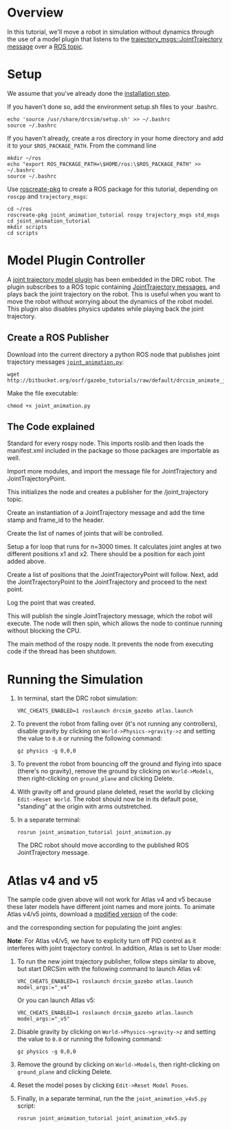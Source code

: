 # Overview

In this tutorial, we'll move a robot in simulation without dynamics through the use of a model plugin that listens to the [trajectory_msgs::JointTrajectory message](http://ros.org/wiki/trajectory_msgs) over a [ROS topic](http://www.ros.org/wiki/Topics).

# Setup

We assume that you've already done the [installation step](http://gazebosim.org/tutorials/?tut=drcsim_install&cat=drcsim).

If you haven't done so, add the environment setup.sh files to your .bashrc.

~~~
echo 'source /usr/share/drcsim/setup.sh' >> ~/.bashrc
source ~/.bashrc
~~~

If you haven't already, create a ros directory in your home directory and add it to your `$ROS_PACKAGE_PATH`. From the command line

~~~
mkdir ~/ros
echo "export ROS_PACKAGE_PATH=\$HOME/ros:\$ROS_PACKAGE_PATH" >> ~/.bashrc
source ~/.bashrc
~~~

Use [roscreate-pkg](http://ros.org/wiki/roscreate) to create a ROS package for this tutorial, depending on `roscpp` and `trajectory_msgs`:

~~~
cd ~/ros
roscreate-pkg joint_animation_tutorial rospy trajectory_msgs std_msgs
cd joint_animation_tutorial
mkdir scripts
cd scripts
~~~

# Model Plugin Controller

A [joint trajectory model plugin](https://bitbucket.org/osrf/drcsim/src/4dd60578a573/plugins/ros/gazebo_ros_joint_trajectory.h?at=default) has been embedded in the DRC robot. The plugin subscribes to a ROS topic containing [JointTrajectory messages](http://ros.org/wiki/trajectory_msgs), and plays back the joint trajectory on the robot. This is useful when you want to move the robot without worrying about the dynamics of the robot model. This plugin also disables physics updates while playing back the joint trajectory.

## Create a ROS Publisher

Download into the current directory a python ROS node that publishes joint trajectory messages [`joint_animation.py`](http://bitbucket.org/osrf/gazebo_tutorials/src/default/drcsim_animate_joints/files/joint_animation.py):

~~~
wget http://bitbucket.org/osrf/gazebo_tutorials/raw/default/drcsim_animate_joints/files/joint_animation.py
~~~

<include src='http://bitbucket.org/osrf/gazebo_tutorials/raw/default/drcsim_animate_joints/files/joint_animation.py' />

Make the file executable:

~~~
chmod +x joint_animation.py
~~~

## The Code explained

<include to='/tutorial.\)/' src='http://bitbucket.org/osrf/gazebo_tutorials/raw/default/drcsim_animate_joints/files/joint_animation.py' />

Standard for every rospy node. This imports roslib and then loads the manifest.xml included in the package so those packages are importable as well.

<include from='/import rospy/' to='/JointTrajectoryPoint/' src='http://bitbucket.org/osrf/gazebo_tutorials/raw/default/drcsim_animate_joints/files/joint_animation.py' />

Import more modules, and import the message file for JointTrajectory and JointTrajectoryPoint.

<include from='/def jointTrajectoryCommand/' to='/JointTrajectory\)/' src='http://bitbucket.org/osrf/gazebo_tutorials/raw/default/drcsim_animate_joints/files/joint_animation.py' />

This initializes the node and creates a publisher for the /joint_trajectory topic.

<include from='/    jt =/' to='/atlas::pelvis"/' src='http://bitbucket.org/osrf/gazebo_tutorials/raw/default/drcsim_animate_joints/files/joint_animation.py' />

Create an instantiation of a JointTrajectory message and add the time stamp and frame_id to the header.

<include from='/    jt\.joint/' to='/append\("atlas::r_arm_uwy"\)/' src='http://bitbucket.org/osrf/gazebo_tutorials/raw/default/drcsim_animate_joints/files/joint_animation.py' />

Create the list of names of joints that will be controlled.

<include from='/    n = 3000/' to='/1\*theta\)/' src='http://bitbucket.org/osrf/gazebo_tutorials/raw/default/drcsim_animate_joints/files/joint_animation.py' />

Setup a for loop that runs for n=3000 times. It calculates joint angles at two different positions x1 and x2. There should be a position for each joint added above.

<include from='/        p.positions.append\(x1\)/' to='/    jt.points.append\(p\)/' src='http://bitbucket.org/osrf/gazebo_tutorials/raw/default/drcsim_animate_joints/files/joint_animation.py' />

Create a list of positions that the JointTrajectoryPoint will follow.
Next, add the JointTrajectoryPoint to the JointTrajectory and proceed to the next point.

<include from='/        # set duration/' to='/n,x1,x2\)/' src='http://bitbucket.org/osrf/gazebo_tutorials/raw/default/drcsim_animate_joints/files/joint_animation.py' />

Log the point that was created.

<include from='/    pub.publish/' to='/spin\(\)/' src='http://bitbucket.org/osrf/gazebo_tutorials/raw/default/drcsim_animate_joints/files/joint_animation.py' />

This will publish the single JointTrajectory message, which the robot will execute. The node will then spin, which allows the node to continue running without blocking the CPU.

<include from='/if __/' to='/: pass/' src='http://bitbucket.org/osrf/gazebo_tutorials/raw/default/drcsim_animate_joints/files/joint_animation.py' />

The main method of the rospy node. It prevents the node from executing code if the thread has been shutdown.

# Running the Simulation

1. In terminal, start the DRC robot simulation:

    ~~~
    VRC_CHEATS_ENABLED=1 roslaunch drcsim_gazebo atlas.launch
    ~~~

1. To prevent the robot from falling over (it's not running any controllers), disable gravity by
 clicking on `World->Physics->gravity->z` and setting the value to `0.0`
 or running the following command:

    ~~~
    gz physics -g 0,0,0
    ~~~

1. To prevent the robot from bouncing off the ground and flying into space (there's no gravity), remove the ground by clicking on `World->Models`, then right-clicking on `ground_plane` and clicking Delete.

1. With gravity off and ground plane deleted, reset the world by clicking `Edit->Reset World`. The robot should now be in its default pose, "standing" at the origin with arms outstretched.

1. In a separate terminal:

    ~~~
    rosrun joint_animation_tutorial joint_animation.py
    ~~~

    The DRC robot should move according to the published ROS JointTrajectory message.


# Atlas v4 and v5

The sample code given above will not work for Atlas v4 and v5 because these later models have different joint names and more joints. To animate Atlas v4/v5 joints, download a [modified version](https://bitbucket.org/osrf/gazebo_tutorials/raw/default/drcsim_animate_joints/files/joint_animation_v4v5.py) of the code:

<include from='/    jt.joint_names.append\("atlas::back_bkz" \)/' to='/append\("atlas::r_arm_wry2"\)/' src='https://bitbucket.org/osrf/gazebo_tutorials/raw/default/drcsim_animate_joints/files/joint_animation_v4v5.py' />

and the corresponding section for populating the joint angles:

<include from='/        p.positions.append\(x2\)/' to='/jt.points.append\(p\)/' src='https://bitbucket.org/osrf/gazebo_tutorials/raw/default/drcsim_animate_joints/files/joint_animation_v4v5.py' />

**Note**: For Atlas v4/v5, we have to explicity turn off PID control as it interferes with joint trajectory control. In addition, Atlas is set to User mode:

<include from='/    \# turn off/' to='mode_pub.publish\(String\("User"\)\)' src='https://bitbucket.org/osrf/gazebo_tutorials/raw/default/drcsim_animate_joints/files/joint_animation_v4v5.py' />

1. To run the new joint trajectory publisher, follow steps similar to above, but start DRCSim with the following command to launch Atlas v4:

    ~~~
    VRC_CHEATS_ENABLED=1 roslaunch drcsim_gazebo atlas.launch model_args:="_v4"
    ~~~

    Or you can launch Atlas v5:

    ~~~
    VRC_CHEATS_ENABLED=1 roslaunch drcsim_gazebo atlas.launch model_args:="_v5"
    ~~~

1. Disable gravity by clicking on `World->Physics->gravity->z` and setting the value to `0.0`
 or running the following command:

    ~~~
    gz physics -g 0,0,0
    ~~~

1. Remove the ground by clicking on `World->Models`, then right-clicking on `ground_plane` and clicking Delete.

1. Reset the model poses by clicking `Edit->Reset Model Poses`.

1. Finally, in a separate terminal, run the the `joint_animation_v4v5.py` script:

    ~~~
    rosrun joint_animation_tutorial joint_animation_v4v5.py
    ~~~
